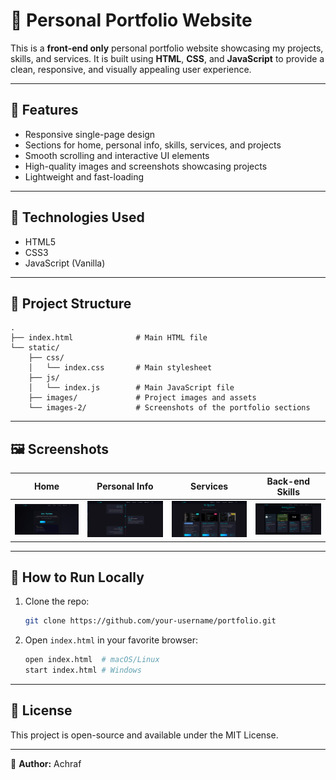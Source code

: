 
# 💼 Personal Portfolio Website

This is a **front-end only** personal portfolio website showcasing my projects, skills, and services. It is built using **HTML**, **CSS**, and **JavaScript** to provide a clean, responsive, and visually appealing user experience.

---

## 🌟 Features

- Responsive single-page design
- Sections for home, personal info, skills, services, and projects
- Smooth scrolling and interactive UI elements
- High-quality images and screenshots showcasing projects
- Lightweight and fast-loading

---

## 🧰 Technologies Used

- HTML5
- CSS3
- JavaScript (Vanilla)

---

## 📁 Project Structure

```
.
├── index.html              # Main HTML file
└── static/
    ├── css/
    │   └── index.css       # Main stylesheet
    ├── js/
    │   └── index.js        # Main JavaScript file
    ├── images/             # Project images and assets
    └── images-2/           # Screenshots of the portfolio sections
```

---

## 🖼️ Screenshots

| Home          | Personal Info | Services      | Back-end Skills |
|---------------|---------------|---------------|-----------------|
| ![home](static/images-2/home.png) | ![personal](static/images-2/personal.png) | ![service](static/images-2/service.png) | ![back-end](static/images-2/back-end.png) |

---

## 🚀 How to Run Locally

1. Clone the repo:
   ```bash
   git clone https://github.com/your-username/portfolio.git
   ```
2. Open `index.html` in your favorite browser:
   ```bash
   open index.html  # macOS/Linux
   start index.html # Windows
   ```

---

## 📜 License

This project is open-source and available under the MIT License.

---

👤 **Author:** Achraf
